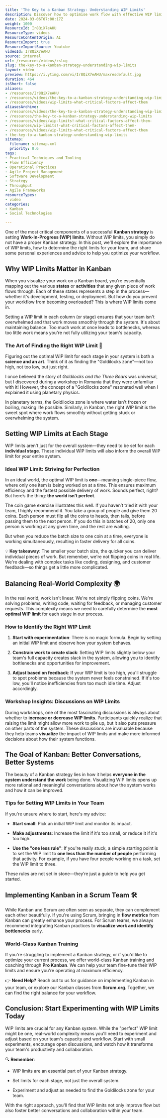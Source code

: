 ```yaml
---
title: 'The Key to a Kanban Strategy: Understanding WIP Limits'
description: Discover how to optimise work flow with effective WIP limits! Learn critical factors for establishing them as a Kanban strategist. Watch now!
date: 2024-03-06T07:00:17Z
weight: 1000
ResourceId: Ir8QiX7eAHU
ResourceType: videos
ResourceContentOrigin: AI
ResourceImport: true
ResourceImportSource: Youtube
videoId: Ir8QiX7eAHU
source: internal
url: /resources/videos/:slug
slug: the-key-to-a-kanban-strategy-understanding-wip-limits
layout: video
preview: https://i.ytimg.com/vi/Ir8QiX7eAHU/maxresdefault.jpg
duration: 464
isShort: false
aliases:
- /resources/Ir8QiX7eAHU
- /resources/videos/the-key-to-a-kanban-strategy-understanding-wip-limits
- /resources/videos/wip-limits-what-critical-factors-affect-them
aliasesArchive:
- /resources/videos/the-key-to-a-kanban-strategy-understanding-wip-limits
- /resources/the-key-to-a-kanban-strategy-understanding-wip-limits
- /resources/videos/wip-limits!-what-critical-factors-affect-them-
- /resources/wip-limits!-what-critical-factors-affect-them-
- /resources/videos/wip-limits-what-critical-factors-affect-them
- the-key-to-a-kanban-strategy-understanding-wip-limits
sitemap:
  filename: sitemap.xml
  priority: 0.6
tags:
- Practical Techniques and Tooling
- Flow Efficiency
- Operational Practices
- Agile Project Management
- Software Development
- Strategy
- Throughput
- Agile Frameworks
resourceTypes:
- video
categories:
- Kanban
- Social Technologies

---
```

One of the most critical components of a successful **Kanban strategy** is setting **Work-In-Progress (WIP) limits**. Without WIP limits, you simply do not have a proper Kanban strategy. In this post, we'll explore the importance of WIP limits, how to determine the right limits for your team, and share some personal experiences and advice to help you optimize your workflow.

## **Why WIP Limits Matter in Kanban**

When you visualize your work on a Kanban board, you're essentially mapping out the various **states** or **activities** that any given piece of work flows through. Each of these states represents a step in the process—whether it's development, testing, or deployment. But how do you prevent your workflow from becoming overloaded? This is where WIP limits come in.

Setting a WIP limit in each column (or stage) ensures that your team isn't overwhelmed and that work moves smoothly through the system. It's about maintaining balance. Too much work at once leads to bottlenecks, whereas too little work means you're not fully utilizing your team's capacity.

### **The Art of Finding the Right WIP Limit** **🎨**

Figuring out the optimal WIP limit for each stage in your system is both a **science and an art**. Think of it as finding the "Goldilocks zone"—not too high, not too low, but just right.

I once believed the story of _Goldilocks and the Three Bears_ was universal, but I discovered during a workshop in Romania that they were unfamiliar with it! However, the concept of a "Goldilocks zone" resonated well when I explained it using planetary physics.

In planetary terms, the Goldilocks zone is where water isn't frozen or boiling, making life possible. Similarly, in Kanban, the right WIP limit is the sweet spot where work flows smoothly without getting stuck or overwhelming the system.

## **Setting WIP Limits at Each Stage**

WIP limits aren't just for the overall system—they need to be set for each **individual stage**. These individual WIP limits will also inform the overall WIP limit for your entire system.

### **Ideal WIP Limit: Striving for Perfection**

In an ideal world, the optimal WIP limit is **one**—meaning single-piece flow, where only one item is being worked on at a time. This ensures maximum efficiency and the fastest possible delivery of work. Sounds perfect, right? But here’s the thing: **the world isn’t perfect**.

The coin game exercise illustrates this well. If you haven’t tried it with your team, I highly recommend it. You take a group of people and give them 20 coins. Each person must flip all the coins to heads, then tails, before passing them to the next person. If you do this in batches of 20, only one person is working at any given time, and the rest are waiting.

But when you reduce the batch size to one coin at a time, everyone is working simultaneously, resulting in faster delivery for all coins.

💡 **Key takeaway**: The smaller your batch size, the quicker you can deliver individual pieces of work. But remember, we're not flipping coins in real life. We're dealing with complex tasks like coding, designing, and customer feedback—so things get a little more complicated.

## **Balancing Real-World Complexity** **🌍**

In the real world, work isn't linear. We're not simply flipping coins. We're solving problems, writing code, waiting for feedback, or managing customer requests. This complexity means we need to carefully determine the **most optimal WIP limit** for each stage in our process.

### **How to Identify the Right WIP Limit**

1. **Start with experimentation**: There is no magic formula. Begin by setting an initial WIP limit and observe how your system behaves.

3. **Constrain work to create slack**: Setting WIP limits slightly below your team's full capacity creates slack in the system, allowing you to identify bottlenecks and opportunities for improvement.

5. **Adjust based on feedback**: If your WIP limit is too high, you'll struggle to spot problems because the system never feels constrained. If it's too low, you'll notice inefficiencies from too much idle time. Adjust accordingly.

### **Workshop Insights: Discussions on WIP Limits**

During workshops, one of the most fascinating discussions is always about whether to **increase or decrease WIP limits**. Participants quickly realize that raising the limit might allow more work to pile up, but it also puts pressure on other parts of the system. These discussions are invaluable because they help teams **visualize** the impact of WIP limits and make more informed decisions about how their system functions.

## **The Goal of Kanban: Better Conversations, Better Systems**

The beauty of a Kanban strategy lies in how it helps **everyone in the system understand the work** being done. Visualizing WIP limits opens up more rational and meaningful conversations about how the system works and how it can be improved.

### **Tips for Setting WIP Limits in Your Team**

If you're unsure where to start, here's my advice:

- **Start small**: Pick an initial WIP limit and monitor its impact.

- **Make adjustments**: Increase the limit if it's too small, or reduce it if it's too high.

- **Use the "one less rule"**: If you're really stuck, a simple starting point is to set the WIP limit to **one less than the number of people** performing that activity. For example, if you have four people working on a task, set the WIP limit to three.

These rules are not set in stone—they’re just a guide to help you get started.

## **Implementing Kanban in a Scrum Team** **🛠️**

While Kanban and Scrum are often seen as separate, they can complement each other beautifully. If you're using Scrum, bringing in **flow metrics** from Kanban can greatly enhance your process. For Scrum teams, we always recommend integrating Kanban practices to **visualize work and identify bottlenecks** early.

### **World-Class Kanban Training**

If you're struggling to implement a Kanban strategy, or if you'd like to optimize your current process, we offer world-class Kanban training and coaching through **Pro Kanban**. We can help your team fine-tune their WIP limits and ensure you're operating at maximum efficiency.

👉 **Need Help?** Reach out to us for guidance on implementing Kanban in your team, or explore our Kanban classes from **Scrum.org**. Together, we can find the right balance for your workflow.

## **Conclusion: Start Experimenting with WIP Limits Today**

WIP limits are crucial for any Kanban system. While the "perfect" WIP limit might be one, real-world complexity means you'll need to experiment and adjust based on your team's capacity and workflow. Start with small experiments, encourage open discussions, and watch how it transforms your team's productivity and collaboration.

🔍 **Remember**:

- WIP limits are an essential part of your Kanban strategy.

- Set limits for each stage, not just the overall system.

- Experiment and adjust as needed to find the Goldilocks zone for your team.

With the right approach, you'll find that WIP limits not only improve flow but also foster better conversations and collaboration within your team.
